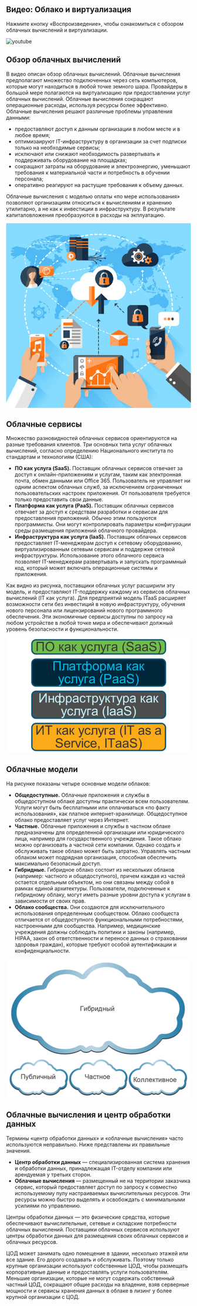 <!-- 13.1.1 -->
## Видео: Облако и виртуализация

Нажмите кнопку «Воспроизведение», чтобы ознакомиться с обзором облачных вычислений и виртуализации.

![youtube](https://www.youtube.com/watch?v=zly4n5wU-bU)

<!-- 13.1.2 -->
## Обзор облачных вычислений

В видео описан обзор облачных вычислений. Облачные вычисления предполагают множество подключенных через сеть компьютеров, которые могут находиться в любой точке земного шара. Провайдеры в большой мере полагаются на виртуализацию при предоставлении услуг облачных вычислений. Облачные вычисления сокращают операционные расходы, используя ресурсы более эффективно. Облачные вычисления решают различные проблемы управления данными:

* предоставляют доступ к данным организации в любом месте и в любое время;
* оптимизаируют IT-инфраструктуру в организации за счет подписки только на необходимые сервисы;
* исключают или снижают необходимость развертывать и поддерживать оборудование на площадках;
* сокращают затраты на оборудование и электроэнергию, уменьшают требования к материальной части и потребность в обучении персонала;
* оперативно реагируют на растущие требования к объему данных.

Облачные вычисления с моделью оплаты «по мере использования» позволяют организациям относиться к вычислениям и хранению утилитарно, а не как к инвестиции в инфраструктуру. В результате капиталовложения преобразуются в расходы на экплуатацию.

![](./assets/13.1.2.jpg)

<!-- 13.1.3 -->
## Облачные сервисы

Множество разновидностей облачных сервисов ориентируются на разные требования клиентов. Три основных типа услуг облачных вычислений, согласно определению Национального института по стандартам и технологиям (США):

* **ПО как услуга (SaaS).**  Поставщик облачных сервисов отвечает за доступ к онлайн-приложениям и услугам, таким как электронная почта, обмен данными или Office 365. Пользователь не управляет ни одним аспектом облачных служб, за исключением ограниченных пользовательских настроек приложения. От пользователя требуется только предоставить свои данные.
* **Платформа как услуга (PaaS).**  Поставщик облачных сервисов отвечает за доступ к средствам разработки и сервисам для предоставления приложений. Обычно этим пользуются программисты. Они могут контролировать параметры конфигурации среды размещения приложений облачного провайдера.
* **Инфраструктура как услуга (IaaS).**  Поставщик облачных сервисов предоставляет IT-менеджерам доступ к сетевому оборудованию, виртуализированным сетевым сервисам и поддержке сетевой инфраструктуры. Использование этого облачного сервиса позволяет IT-менеджерам развертывать и запускать программный код, который может включать операционные системы и приложения.

Как видно из рисунка, поставщики облачных услуг расширили эту модель, и предоставляют IT-поддержку каждому из сервисов облачных вычислений (IT как услуга). Для предприятий модель ITaaS расширяет возможности сети без инвестиций в новую инфраструктуру, обучения нового персонала или лицензирований нового программного обеспечения. Эти экономичные сервисы доступны по запросу на любом устройстве в любой точке мира и обеспечивают должный уровень безопасности и функциональности.

![](./assets/13.1.3.png)
<!-- /courses/ensa-dl/ae8eb398-34fd-11eb-ba19-f1886492e0e4/aeb65fd8-34fd-11eb-ba19-f1886492e0e4/assets/c70b5ac3-1c46-11ea-af56-e368b99e9723.svg -->

<!-- 13.1.4 -->
## Облачные модели

На рисунке показаны четыре основные модели облаков:

* **Общедоступные.**  Облачные приложения и службы в общедоступном облаке доступны практически всем пользователям. Услуги могут быть бесплатными или оплачиваться «по факту использования», как платное интернет-хранилище. Общедоступное облако предоставляет услуг через Интернет.
* **Частные.**  Облачные приложения и службы в частном облаке предназначены для определенной организации или юридического лица, например для государственного учреждения. Такое облако можно организовать а частной сети компании. Однако создать и обслуживать такое облако может быть затратно. Управлять частным облаком может подрядная организация, способная обеспечить максимально безопасный доступ.
* **Гибридные.**  Гибридное облако состоит из нескольких облаков (например: частного и общедоступного), причем каждая из частей остается отдельным объектом, но они связаны между собой в рамках единой архитектуры. Пользователи, подключенные к гибридному облаку, могут иметь разные уровни доступа к услугам в зависимости от своих прав.
* **Облако сообщества.**  Они создаются для исключительного использования определенным сообществом. Облако сообщеста отличается от общедоступного функциональными потребностями, настроенными для сообщества. Например, медицинские учреждения должны соблюдать политики и законы (например, HIPAA, закон об ответственности и переносе данных о страховании здоровья граждан), которые требуют особой аутентификации и конфиденциальности.

![](./assets/13.1.4.png)
<!-- /courses/ensa-dl/ae8eb398-34fd-11eb-ba19-f1886492e0e4/aeb65fd8-34fd-11eb-ba19-f1886492e0e4/assets/c70ba8e3-1c46-11ea-af56-e368b99e9723.svg -->

<!-- 13.1.5 -->
## Облачные вычисления и центр обработки данных

Термины «центр обработки данных» и «облачные вычисления» часто используются неправильно. Ниже представлены их правильные значения.

* **Центр обработки данных** — специализированная система хранения и обработки данных, принадлежащая IT-отделу компании или арендуемая у третьих сторон.
* **Облачные вычисления** — размещенный не на территории заказчика сервис, который предоставляет доступ по запросу к совместно используемому пулу настраиваемых вычислительных ресурсов. Эти ресурсы можно быстро выделять и освобождать с минимальными усилиями по управлению.

Центры обработки данных — это физические средства, которые обеспечивают вычислительные, сетевые и складские потребности облачных вычислений. Поставщики облачных сервисов используют центры обработки данных для размещения своих облачных сервисов и облачных ресурсов.

ЦОД может занимать одно помещение в здании, несколько этажей или все здание. Его дорого создавать и обслуживать. Поэтому только крупные организации используют собственные ЦОД, чтобы размещать корпоративные данные и предоставлять услуги пользователям. Меньшие организации, которые не могут содержать собственный частный ЦОД, сокращают общие расходы на владение, взяв серверные мощности и сервисы хранения данных в облаке в лизинг у более крупной организации с ЦОД.

<!-- 13.1.6 -->
<!-- quiz -->


